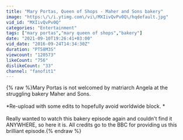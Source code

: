 ```yaml
---
title: "Mary Portas, Queen of Shops - Maher and Sons bakery"
image: "https:\/\/i.ytimg.com\/vi\/MXIivQvPv0Q\/hqdefault.jpg"
vid_id: "MXIivQvPv0Q"
categories: "Entertainment"
tags: ["mary portas","mary queen of shops","bakery"]
date: "2021-09-10T19:26:41+03:00"
vid_date: "2016-09-24T14:34:30Z"
duration: "PT58M3S"
viewcount: "120573"
likeCount: "756"
dislikeCount: "33"
channel: "fanofit1"
---
```

{% raw %}Mary Portas is not welcomed by matriarch Angela at the struggling bakery Maher and Sons.<br /><br />*Re-upload with some edits to hopefully avoid worldwide block. *<br /><br />Really wanted to watch this bakery episode again and couldn't find it ANYWHERE, so here it is.  All credits go to the BBC for providing us this brilliant episode.{% endraw %}
